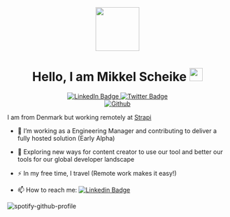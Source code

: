 <div id="header" align="center">
  <img src="https://media.giphy.com/media/M9gbBd9nbDrOTu1Mqx/giphy.gif" width="100"/>
</div>
<h1 align=center>
  Hello, I am Mikkel Scheike
  <img src="https://media.giphy.com/media/hvRJCLFzcasrR4ia7z/giphy.gif" width="30px"/>
</h1>
<div id="badges" align=center>
  <a href="https://www.linkedin.com/in/mikkelscheike/">
    <img src="https://img.shields.io/badge/LinkedIn-blue?style=for-the-badge&logo=linkedin&logoColor=white" alt="LinkedIn Badge"/>
  </a>
  <a href="your-twitter-URL">
    <img src="https://img.shields.io/badge/Twitter-blue?style=for-the-badge&logo=twitter&logoColor=white" alt="Twitter Badge"/>
    <br>
    <img src="https://komarev.com/ghpvc/?username=MikkelScheike&style=flat-square&color=blue" alt="Github"/>
  </a>
</div>

I am from Denmark but working remotely at <a href="https://strapi.io" target="_blank">Strapi</a>
- :telescope: I’m working as a Engineering Manager and contributing to deliver a fully hosted solution (Early Alpha)

- :seedling: Exploring new ways for content creator to use our tool and better our tools for our global developer landscape

- :zap: In my free time, I travel (Remote work makes it easy!)

- :mailbox: How to reach me: [![Linkedin Badge](https://img.shields.io/badge/-kakbar-blue?style=flat&logo=Linkedin&logoColor=white)](https://www.linkedin.com/in/mikkelscheike/)

![spotify-github-profile](https://spotify-github-profile.vercel.app/api/view?uid=mikkelscheike&cover_image=true&theme=default&bar_color=53b14f&bar_color_cover=false)
